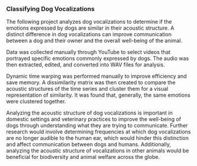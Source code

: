 ### Classifying Dog Vocalizations

The following project analyzes dog vocalizations to determine if the emotions expressed by dogs are similar in their acoustic structure. A distinct difference in dog vocalizations can improve communication between a dog and their owner and the overall well-being of the animal. 
  
Data was collected manually through YouTube to select videos that portrayed specific emotions commonly expressed by dogs. The audio was then extracted, edited, and converted into WAV files for analysis. 
  
Dynamic time warping was performed manually to improve efficiency and save memory. A dissimilarity matrix was then created to compare the acoustic structures of the time series and cluster them for a visual representation of similarity. It was found that, generally, the same emotions were clustered together.
  
Analyzing the acoustic structure of dog vocalizations is important in domestic settings and veterinary practices to improve the well-being of dogs through understanding what they are trying to communicate. Further research would involve determining frequencies at which dog vocalizations are no longer audible to the human ear, which would hinder this distinction and affect communication between dogs and humans. Additionally, analyzing the acoustic structure of vocalizations in other animals would be beneficial for biodiversity and animal welfare across the globe.
